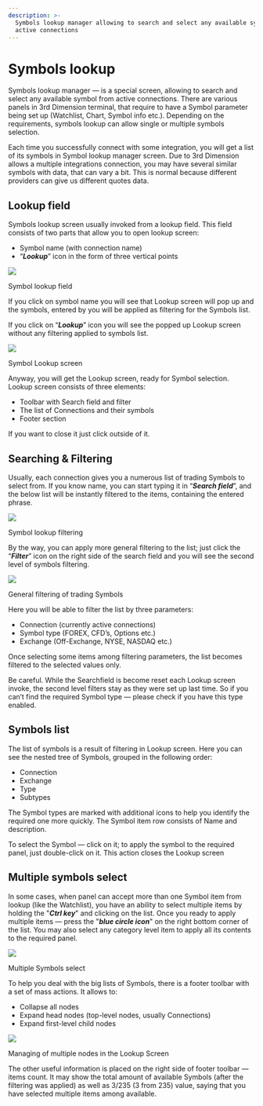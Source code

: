 ```yaml
---
description: >-
  Symbols lookup manager allowing to search and select any available symbol from
  active connections
---
```


# Symbols lookup

Symbols lookup manager — is a special screen, allowing to search and select any available symbol from active connections. There are various panels in 3rd Dimension terminal, that require to have a Symbol parameter being set up (Watchlist, Chart, Symbol info etc.). Depending on the requirements, symbols lookup can allow single or multiple symbols selection.

Each time you successfully connect with some integration, you will get a list of its symbols in Symbol lookup manager screen. Due to 3rd Dimension allows a multiple integrations connection, you may have several similar symbols with data, that can vary a bit. This is normal because different providers can give us different quotes data.

## Lookup field <a href="#lookup-field" id="lookup-field"></a>

Symbols lookup screen usually invoked from a lookup field. This field consists of two parts that allow you to open lookup screen:

* Symbol name (with connection name)
* “_**Lookup**_” icon in the form of three vertical points

![](https://blobscdn.gitbook.com/v0/b/gitbook-28427.appspot.com/o/assets%2F-LD6FsRvQ3jgwJIg6O7r%2F-LEodIDzmGvm\_1cq-Zi6%2F-LEodZeuGTDWFyNcZANa%2FlookupField.png?alt=media\&token=f70a7af3-e6e7-4117-bce8-efbcdbc4f099)

Symbol lookup field

If you click on symbol name you will see that Lookup screen will pop up and the symbols, entered by you will be applied as filtering for the Symbols list.

If you click on “_**Lookup**_” icon you will see the popped up Lookup screen without any filtering applied to symbols list.

![](https://blobscdn.gitbook.com/v0/b/gitbook-28427.appspot.com/o/assets%2F-LD6FsRvQ3jgwJIg6O7r%2F-LZFsrT-K-\_sZf\_fFJEd%2F-LZFxHyNm8relwoGBUGZ%2FSymbol%20lookup%20screen.png?alt=media\&token=36096c34-fba5-4eef-9fec-656898c8e9e2)

Symbol Lookup screen

Anyway, you will get the Lookup screen, ready for Symbol selection. Lookup screen consists of three elements:

* Toolbar with Search field and filter
* The list of Connections and their symbols
* Footer section

If you want to close it just click outside of it.

## Searching & Filtering <a href="#searching-and-filtering" id="searching-and-filtering"></a>

Usually, each connection gives you a numerous list of trading Symbols to select from. If you know name, you can start typing it in “_**Search field**_”, and the below list will be instantly filtered to the items, containing the entered phrase.

![](https://blobscdn.gitbook.com/v0/b/gitbook-28427.appspot.com/o/assets%2F-LD6FsRvQ3jgwJIg6O7r%2F-LEodIDzmGvm\_1cq-Zi6%2F-LEoeXccZ3xQAjKGiqsf%2FlookupFiltered.png?alt=media\&token=8291908f-f0ba-44bf-b32a-7519e333e028)

Symbol lookup filtering

By the way, you can apply more general filtering to the list; just click the “_**Filter**_” icon on the right side of the search field and you will see the second level of symbols filtering.

![](https://blobscdn.gitbook.com/v0/b/gitbook-28427.appspot.com/o/assets%2F-LD6FsRvQ3jgwJIg6O7r%2F-LEodIDzmGvm\_1cq-Zi6%2F-LEoerdCWFiOoQB9HD-i%2FlookupFilter2.png?alt=media\&token=5889941b-7dc0-4453-90fb-ec1b00acb89e)

General filtering of trading Symbols

Here you will be able to filter the list by three parameters:

* Connection (currently active connections)
* Symbol type (FOREX, CFD’s, Options etc.)
* Exchange (Off-Exchange, NYSE, NASDAQ etc.)

Once selecting some items among filtering parameters, the list becomes filtered to the selected values only.

Be careful. While the Searchfield is become reset each Lookup screen invoke, the second level filters stay as they were set up last time. So if you can’t find the required Symbol type — please check if you have this type enabled.

## Symbols list <a href="#symbols-list" id="symbols-list"></a>

The list of symbols is a result of filtering in Lookup screen. Here you can see the nested tree of Symbols, grouped in the following order:

* Connection
* Exchange
* Type
* Subtypes

The Symbol types are marked with additional icons to help you identify the required one more quickly. The Symbol item row consists of Name and description.

To select the Symbol — click on it; to apply the symbol to the required panel, just double-click on it. This action closes the Lookup screen

## Multiple symbols select <a href="#multiple-symbols-select" id="multiple-symbols-select"></a>

In some cases, when panel can accept more than one Symbol item from lookup (like the Watchlist), you have an ability to select multiple items by holding the "_**Ctrl key**_" and clicking on the list. Once you ready to apply multiple items — press the "_**blue circle icon**_" on the right bottom corner of the list. You may also select any category level item to apply all its contents to the required panel.

![](https://blobscdn.gitbook.com/v0/b/gitbook-28427.appspot.com/o/assets%2F-LD6FsRvQ3jgwJIg6O7r%2F-LEodIDzmGvm\_1cq-Zi6%2F-LEogAPHWtBdFZFLHnge%2FlookupMultiple.png?alt=media\&token=9067c19b-eeb8-466d-a74f-806a189bcdfc)

Multiple Symbols select

To help you deal with the big lists of Symbols, there is a footer toolbar with a set of mass actions. It allows to:

* Collapse all nodes
* Expand head nodes (top-level nodes, usually Connections)
* Expand first-level child nodes

![](https://blobscdn.gitbook.com/v0/b/gitbook-28427.appspot.com/o/assets%2F-LD6FsRvQ3jgwJIg6O7r%2F-LZFsrT-K-\_sZf\_fFJEd%2F-LZFzQf2-tDHmZGRj9Vr%2Fcollapsing.gif?alt=media\&token=9a9daa8b-537f-4f64-bce8-8a1edebc71f1)

Managing of multiple nodes in the Lookup Screen

The other useful information is placed on the right side of footer toolbar — items count. It may show the total amount of available Symbols (after the filtering was applied) as well as 3/235 (3 from 235) value, saying that you have selected multiple items among available.
